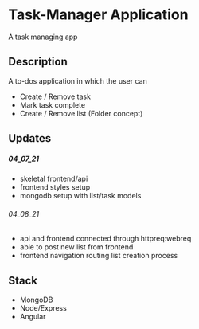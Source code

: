 # Task-Manager Application

A task managing app

## Description

A to-dos application in which the user can

- Create / Remove task
- Mark task complete
- Create / Remove list (Folder concept)

## Updates

##### 04_07_21

- skeletal frontend/api
- frontend styles setup
- mongodb setup with list/task models

###### 04_08_21

- api and frontend connected through httpreq:webreq
- able to post new list from frontend
- frontend navigation routing list creation process

## Stack

- MongoDB
- Node/Express
- Angular
